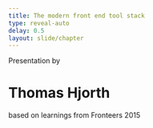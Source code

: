```yaml
---
title: The modern front end tool stack
type: reveal-auto
delay: 0.5
layout: slide/chapter
---
```


Presentation by

# Thomas Hjorth

based on learnings from Fronteers 2015